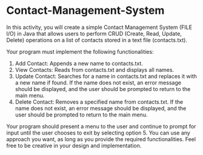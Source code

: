 # Contact-Management-System
In this activity, you will create a simple Contact Management System (FILE I/O) in Java that allows users to perform CRUD (Create, Read, Update, Delete) operations on a list of contacts stored in a text file (contacts.txt).

Your program must implement the following functionalities:

1. Add Contact: Appends a new name to contacts.txt.
2. View Contacts: Reads from contacts.txt and displays all names.
3. Update Contact: Searches for a name in contacts.txt and replaces it with a new name if found.  If the name does not exist, an error message should be displayed, and the user should be prompted to return to the main menu.
4. Delete Contact: Removes a specified name from contacts.txt. If the name does not exist, an error message should be displayed, and the user should be prompted to return to the main menu.

Your program should present a menu to the user and continue to prompt for input until the user chooses to exit by selecting option 5. You can use any approach you want, as long as you provide the required functionalities. Feel free to be creative in your design and implementation.

